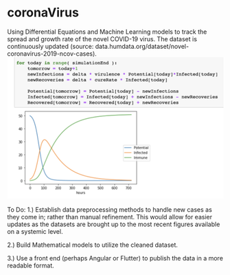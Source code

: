 # coronaVirus
Using Differential Equations and Machine Learning models to track the spread and growth rate of the novel COVID-19 virus. The dataset is continuously updated (source: data.humdata.org/dataset/novel-coronavirus-2019-ncov-cases).
![Image of model](https://raw.githubusercontent.com/cflores713/coronaVirus/master/ss9.png)

To Do:
1.) Establish data preprocessing methods to handle new cases as they come in; rather than manual refinement. 
This would allow for easier updates as the datasets are brought up to the most recent figures available on a systemic level.

2.) Build Mathematical models to utilize the cleaned dataset.

3.) Use a front end (perhaps Angular or Flutter) to publish the data in a more readable format.
